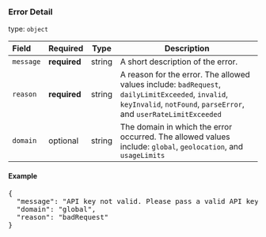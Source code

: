 <!--- This is a generated file, do not edit! -->
<!--- [START maps_http_schema_errordetail] -->
<h3 class="schema-object" id="ErrorDetail">Error Detail</h3>

type: `object`

| Field     | Required     | Type   | Description                                                                                                                                                            |
| :-------- | ------------ | ------ | ---------------------------------------------------------------------------------------------------------------------------------------------------------------------- |
| `message` | **required** | string | A short description of the error.                                                                                                                                      |
| `reason`  | **required** | string | A reason for the error. The allowed values include: `badRequest`, `dailyLimitExceeded`, `invalid`, `keyInvalid`, `notFound`, `parseError`, and `userRateLimitExceeded` |
| `domain`  | optional     | string | The domain in which the error occurred. The allowed values include: `global`, `geolocation`, and `usageLimits`                                                         |

<h4 class="schema-object-example" id="ErrorDetail-example">Example</h4>

<pre class="notranslate lang-json prettyprint">{
  "message": "API key not valid. Please pass a valid API key.",
  "domain": "global",
  "reason": "badRequest"
}</pre>

<!--- [END maps_http_schema_errordetail] -->